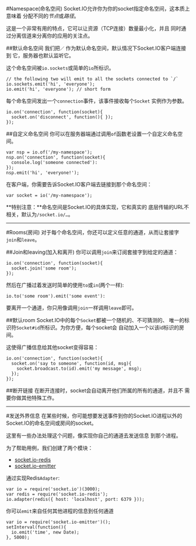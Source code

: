 #Namespace(命名空间)
Socket.IO允许你为你的socket指定命名空间，这本质上意味着
分配不同的*节点*或*路径*。

这是一个非常有用的特点，它可以让资源（TCP连接）数量最小化，并且
同时通过分离信道来分离你的应用的关注点。

##默认命名空间
我们把`／` 作为默认命名空间，默认情况下Socket.IO客户端连接到
它，服务器也默认监听它。

这个命名空间被`io.sockets`或简单的`io`所标识。

    // the following two will emit to all the sockets connected to `/`
    io.sockets.emit('hi', 'everyone');
    io.emit('hi', 'everyone'); // short form

每个命名空间发出一个`connection`事件，该事件接收每个`Socket`
实例作为参数。

    io.on('connection', function(socket){
      socket.on('disconnect', function(){ });
    });


##自定义命名空间
你可以在服务器端通过调用`of`函数老设置一个自定义命名空间。

    var nsp = io.of('/my-namespace');
    nsp.on('connection', function(socket){
      console.log('someone connected'):
    });
    nsp.emit('hi', 'everyone!');

在客户端，你需要告诉Socket.IO客户端去链接到那个命名空间：

    var socket = io('/my-namespace');

**特别注意：**命名空间是Socket.IO的具体实现，它和真实的
底层传输的URL不相关，默认为`/socket.io/…`。

---

#Rooms(房间)
对于每个命名空间，你还可以定义任意的通道，从而让套接字
`join`和`leave`。

##Join和leaving(加入和离开)
你可以调用`join`来订阅套接字到给定的通道：

    io.on('connection', function(socket){
      socket.join('some room');
    });

然后在广播过着发送时简单的使用`to`或`in`(两个一样):

    io.to('some room').emit('some event'):

要离开一个通道，你只用像调用`join`一样调用`leave`即可。

##默认room
Socket.IO中的每个`Socket`都被一个随机的、不可猜测的、
唯一的标识符`Socket#id`所标识。为你方便，每个socket会
自动加入一个以该id标识的房间。

这使得广播信息给其他socket变得容易：

    io.on('connection', function(socket){
      socket.on('say to someone', function(id, msg){
        socket.broadcast.to(id).emit('my message', msg);
      });
    });

##断开链接
在断开连接时，socket会自动离开他们所属的所有的通道，并且不
需要你做其他特殊工作。

---
#发送外界信息
在某些时候，你可能想要发送事件到你的Socket.IO进程以外的
Socket.IO的命名空间或房间的socket。

这里有一些办法处理这个问题，像实现你自己的通道去发送信息
到那个进程。

为了帮助用例，我们创建了两个模块：
* [socket.io-redis](http://github.com/automattic/socket.io-redis)
* [socket.io-emitter](http://github.com/automattic/socket.io-emitter)

通过实现Redis`Adapter`:

    var io = require('socket.io')(3000);
    var redis = require('socket.io-redis');
    io.adapter(redis({ host: 'localhost', port: 6379 }));

你可以`emit`来自任何其他进程的信息到任何通道

    var io = require('socket.io-emitter')();
    setInterval(function(){
      io.emit('time', new Date);
    }, 5000);
